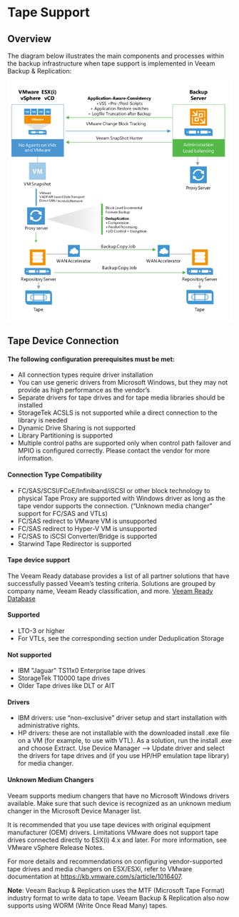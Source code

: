 <!--- This was last Changed 03-05-17 by PS --->
# Tape Support

## Overview

The diagram below illustrates the main components and processes within
the backup infrastructure when tape support is implemented in Veeam
Backup & Replication:

![](../media/image25.png)



## Tape Device Connection

#### The following configuration prerequisites must be met:

- All connection types require driver installation
-	You can use generic drivers from Microsoft Windows, but they may not provide as high performance as the vendor’s
-	Separate drivers for tape drives and for tape media libraries should be installed
-	StorageTek ACSLS is not supported while a direct connection to the library is needed
-	Dynamic Drive Sharing is not supported
-	Library Partitioning is supported
-	Multiple control paths are supported only when control path failover and MPIO is configured correctly. Please contact the vendor for more information.

#### Connection Type Compatibility

- FC/SAS/SCSI/FCoE/Infiniband/iSCSI or other block technology to physical Tape Proxy are supported with Windows driver as long as the tape vendor supports the connection. (“Unknown media changer” support for FC/SAS and VTLs)
- FC/SAS redirect to VMware VM is unsupported
- FC/SAS redirect to Hyper-V VM	is unsupported
- FC/SAS to iSCSI Converter/Bridge is supported
- Starwind Tape Redirector is supported

#### Tape device support
The Veeam Ready database provides a list of all partner solutions that have successfully passed Veeam’s testing criteria. Solutions are grouped by company name, Veeam Ready classification, and more. [Veeam Ready Database](https://www.veeam.com/ready.html)

#### Supported
- LTO-3 or higher
- For VTLs, see the corresponding section under Deduplication Storage

#### Not supported
- IBM "Jaguar" TS11x0 Enterprise tape drives
- StorageTek T10000 tape drives
- Older Tape drives like DLT or AIT

#### Drivers
-	IBM drivers: use “non-exclusive” driver setup and start installation with administrative rights.
-	HP drivers: these are not installable with the downloaded install .exe file on a VM (for example, to use with VTL). As a solution, run the install .exe and choose Extract. Use Device Manager –> Update driver and select the drivers for tape drives and (if you use HP/HP emulation tape library) for media changer.


#### Unknown Medium Changers

Veeam supports medium changers that have no Microsoft Windows drivers available. Make sure that such device is recognized as an unknown medium changer in the Microsoft Device Manager list.

It is recommended that you use tape devices with original equipment manufacturer (OEM) drivers. Limitations VMware does not support tape drives connected directly to ESX(i) 4.x and later. For more information, see VMware vSphere Release Notes.  

For more details and recommendations on configuring vendor-supported tape drives and media changers on ESX/ESXi, refer to VMware documentation at https://kb.vmware.com/s/article/1016407.


**Note**:  Veeam Backup & Replication uses the MTF (Microsoft Tape Format) industry format to write data to tape. Veeam Backup & Replication also now supports using WORM (Write Once Read Many) tapes.
 
